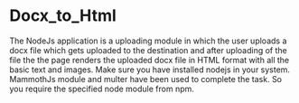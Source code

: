 # Docx_to_Html
The NodeJs application is a uploading module in which the user uploads a docx file which gets uploaded to the destination and after uploading of the file the the page renders the uploaded docx file in HTML format with all the basic text and images.
Make sure you have installed nodejs in your system.
MammothJs module and multer have been used to complete the task. So you require the specified node module from npm.
